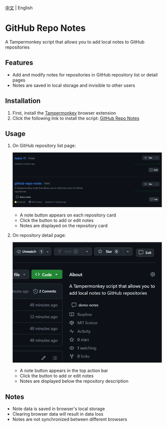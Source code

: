 [中文](README.zh.md) | English

# GitHub Repo Notes

A Tampermonkey script that allows you to add local notes to GitHub repositories

## Features

- Add and modify notes for repositories in GitHub repository list or detail pages
- Notes are saved in local storage and invisible to other users

## Installation

1. First, install the [Tampermonkey](https://www.tampermonkey.net/) browser extension
2. Click the following link to install the script:
   [GitHub Repo Notes](https://update.greasyfork.org/scripts/535967/GitHub%20Repo%20Notes.user.js)

## Usage

1. On GitHub repository list page:

   ![Repository List Demo](img/repo-card-demo.png)

   - A note button appears on each repository card
   - Click the button to add or edit notes
   - Notes are displayed on the repository card

2. On repository detail page:

   ![Repository Detail Demo](img/repo-page-demo.png)

   - A note button appears in the top action bar
   - Click the button to add or edit notes
   - Notes are displayed below the repository description

## Notes

- Note data is saved in browser's local storage
- Clearing browser data will result in data loss
- Notes are not synchronized between different browsers